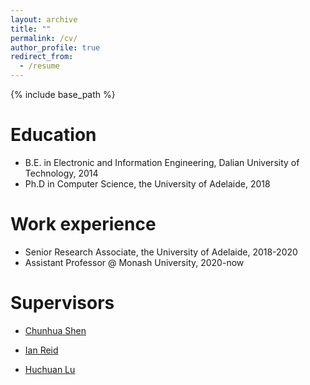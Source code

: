 ```yaml
---
layout: archive
title: ""
permalink: /cv/
author_profile: true
redirect_from:
  - /resume
---
```


{% include base_path %}

Education
======
* B.E. in Electronic and Information Engineering, Dalian University of Technology, 2014
* Ph.D in Computer Science, the University of Adelaide, 2018 

Work experience
======
* Senior Research Associate, the University of Adelaide, 2018-2020
* Assistant Professor @ Monash University, 2020-now

Supervisors
======  
* [Chunhua Shen](https://scholar.google.com.au/citations?user=Ljk2BvIAAAAJ&hl=en)

* [Ian Reid](https://scholar.google.com.au/citations?user=ATkNLcQAAAAJ&hl=en)

* [Huchuan Lu](https://scholar.google.com/citations?user=D3nE0agAAAAJ&hl=en)
